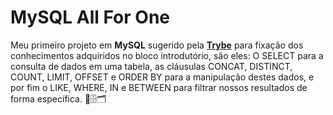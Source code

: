 # MySQL All For One
Meu primeiro projeto em **MySQL** sugerido pela [**Trybe**](https://www.betrybe.com/) para fixação dos conhecimentos adquiridos no bloco introdutório, são eles:
O SELECT para a consulta de dados em uma tabela, as cláusulas CONCAT, DISTINCT, COUNT, LIMIT, OFFSET e ORDER BY para a manipulação destes dados, e por fim o LIKE, WHERE, IN e BETWEEN para filtrar nossos resultados de forma específica. 🎲🗄️🗂️
